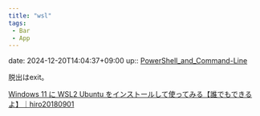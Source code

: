 ```yaml
---
title: "wsl"
tags:
 - Bar
 - App
---
```


date: 2024-12-20T14:04:37+09:00
up:: [PowerShell_and_Command-Line](PowerShell_and_Command-Line.md)

脱出はexit。

[Windows 11 に WSL2 Ubuntu をインストールして使ってみる【誰でもできるよ】｜hiro20180901](https://note.com/hiro20180901/n/nc798a07485e2)